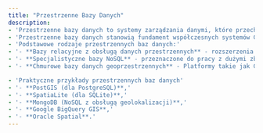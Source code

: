 ```yaml
---
title: "Przestrzenne Bazy Danych"
description: 
- 'Przestrzenne bazy danych to systemy zarządzania danymi, które przechowują oraz obsługują dane geoprzestrzenne (takie jak punkty, linie, wielokąty) wraz z ich wszystkimi danymi atrybutowymi. Pozwalają na efektywne przechowywanie, wyszukiwanie i analizę danych przestrzennych, co czyni je kluczowym narzędziem w analizach geoprzestrzennych, planowaniu i zarządzaniu przestrzenią.'
- 'Przestrzenne bazy danych stanowią fundament współczesnych systemów GIS, pozwalając na szybkie i optymalne zarządzanie oraz analizę danych geoprzestrzennych. Przestrzenne bazy danych charakteryzują się również dużą lepszą kompresją zapisu niż tradyjny systemem plików statycznych.'
- 'Podstawowe rodzaje przestrzennych baz danych:'
- '- **Bazy relacyjne z obsługą danych przestrzennych** - rozszerzenia klasycznych baz danych, takie jak PostGIS dla PostgreSQL czy SpatiaLite dla SQLite. Obsługują standardy OpenGIS, umożliwiając operacje na obiektach geoprzestrzennych (np. przecięcia, buforowania, analiza zawartości),'
- '- **Specjalistyczne bazy NoSQL** - przeznaczone do pracy z dużymi zbiorami danych przestrzennych i nieustrukturyzowanymi, np. MongoDB z dodatkiem obsługi geolokalizacji,'
- '- **Chmurowe bazy danych geoprzestrzennych** - Platformy takie jak Google BigQuery GIS czy AWS Aurora, które umożliwiają skalowalne przechowywanie i analizę danych przestrzennych w chmurze.'

- 'Praktyczne przykłady przestrzennych baz danych'
- '- **PostGIS (dla PostgreSQL)**,'
- '- **SpatiaLite (dla SQLite)**,'
- '- **MongoDB (NoSQL z obsługą geolokalizacji)**,'
- '- **Google BigQuery GIS**,'
- '- **Oracle Spatial**.'
---
```

